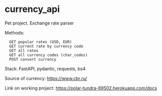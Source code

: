 # currency_api
Pet project. Exchange rate parser 

Methods:

      GET popular rates (USD, EUR)
      GET current rate by currency code
      GET all rates
      GET all currency codes (char_codes)
      POST convert currency

Stack: FastAPI, pydantic, requests, bs4

Source of currency: https://www.cbr.ru/

Link on working project: https://polar-tundra-69502.herokuapp.com/docs
